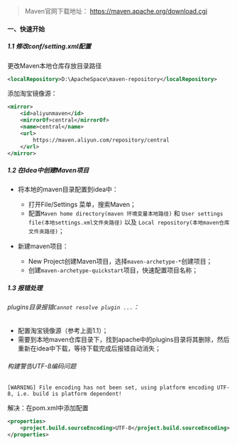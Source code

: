 > Maven官网下载地址： https://maven.apache.org/download.cgi 

#### 一、快速开始

##### 1.1  修改conf/setting.xml配置

更改Maven本地仓库存放目录路径

```xml
<localRepository>D:\ApacheSpace\maven-repository</localRepository>
```

添加淘宝镜像源：

```xml
<mirror>
    <id>aliyunmaven</id>
    <mirrorOf>central</mirrorOf>
    <name>central</name> 
    <url>
    	https://maven.aliyun.com/repository/central
    </url>
</mirror>
```



##### 1.2 在Idea中创建Maven项目

* 将本地的maven目录配置到idea中：
  * 打开File/Settings 菜单，搜索Maven；
  * 配置`Maven home directory(maven 环境变量本地路径)` 和 `User settings file(本地settings.xml文件夹路径)` 以及 `Local repository(本地maven仓库文件夹路径)`；

* 新建maven项目：
  * New Project创建Maven项目，选择`maven-archetype-*`创建项目；
  * 创建`maven-archetype-quickstart`项目，快速配置项目名称；

##### 1.3 报错处理

###### plugins目录报错`Cannot resolve plugin ...`：

* 配置淘宝镜像源（参考上面1.1）；
* 需要到本地maven仓库目录下，找到apache中的plugins目录将其删除，然后重新在idea中下载，等待下载完成后报错自动消失；



######  构建警告UTF-8编码问题

```
[WARNING] File encoding has not been set, using platform encoding UTF-8, i.e. build is platform dependent!
```

解决：在pom.xml中添加配置

```xml
<properties>
    <project.build.sourceEncoding>UTF-8</project.build.sourceEncoding>
</properties>
```

